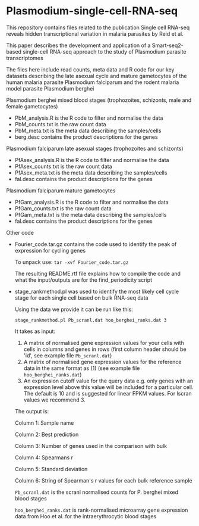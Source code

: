 # Plasmodium-single-cell-RNA-seq

This repository contains files related to the publication Single cell RNA-seq reveals hidden transcriptional variation in malaria parasites by Reid et al. 

This paper describes the development and application of a Smart-seq2-based single-cell RNA-seq approach to the study of Plasmodium parasite transcriptomes

The files here include read counts, meta data and R code for our key datasets describing the late asexual cycle and mature gametocytes of the human malaria parasite Plasmodium falciparum and the rodent malaria model parasite Plasmodium berghei

Plasmodium berghei mixed blood stages (trophozoites, schizonts, male and female gametocytes)

- PbM_analysis.R is the R code to filter and normalise the data
- PbM_counts.txt is the raw count data
- PbM_meta.txt is the meta data describing the samples/cells
- berg.desc contains the product descriptions for the genes

Plasmodium falciparum late asexual stages (trophozoites and schizonts)

- PfAsex_analysis.R is the R code to filter and normalise the data
- PfAsex_counts.txt is the raw count data
- PfAsex_meta.txt is the meta data describing the samples/cells
- fal.desc contains the product descriptions for the genes

Plasmodium falciparum mature gametocytes

- PfGam_analysis.R is the R code to filter and normalise the data
- PfGam_counts.txt is the raw count data
- PfGam_meta.txt is the meta data describing the samples/cells
- fal.desc contains the product descriptions for the genes

Other code

- Fourier_code.tar.gz contains the code used to identify the peak of expression for cycling genes

  To unpack use:
    `tar -xvf Fourier_code.tar.gz`
    
  The resulting README.rtf file explains how to compile the code and what the input/outputs are for the find_periodicity  script
  
- stage_rankmethod.pl was used to identify the most likely cell cycle stage for each single cell based on bulk RNA-seq data

  Using the data we provide it can be run like this:
  
  `stage_rankmethod.pl Pb_scranl.dat hoo_berghei_ranks.dat 3`

  It takes as input:
  
  1. A matrix of normalised gene expression values for your cells with cells in columns and genes in rows (first column header should be 'id', see example file `Pb_scranl.dat`)
  2. A matrix of normalised gene expression values for the reference data in the same format as (1) (see example file `hoo_berghei_ranks.dat`)
  3. An expression cutoff value for the query data e.g. only genes with an expression level above this value will be included for a particular cell. The default is 10 and is suggested for linear FPKM values. For lscran values we recommend 3.
  
  The output is:
  
    Column 1: Sample name

    Column 2: Best prediction

    Column 3: Number of genes used in the comparison with bulk

    Column 4: Spearmans r

    Column 5: Standard deviation

    Column 6: String of Spearman's r values for each bulk reference sample
  
  `Pb_scranl.dat` is the scranl normalised counts for P. berghei mixed blood stages
  
  `hoo_berghei_ranks.dat` is rank-normalised microarray gene expression data from Hoo et al. for the intraerythrocytic blood stages

